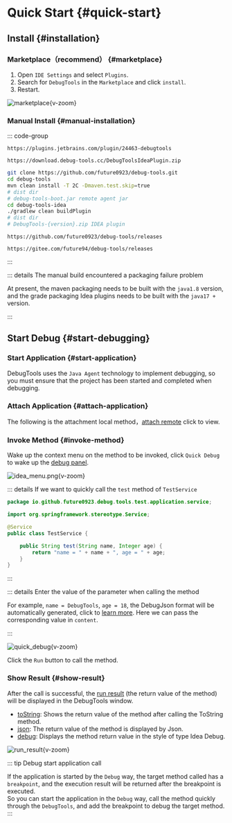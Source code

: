 # Quick Start {#quick-start}

## Install {#installation}

### Marketplace（recommend） {#marketplace}

1. Open `IDE Settings` and select `Plugins`.
2. Search for `DebugTools` in the `Marketplace` and click `install`.
3. Restart.

![marketplace](/images/marketplace.png){v-zoom}

### Manual Install {#manual-installation}

::: code-group

```text [Marketplace]
https://plugins.jetbrains.com/plugin/24463-debugtools
```

```text [Offline]
https://download.debug-tools.cc/DebugToolsIdeaPlugin.zip
```

```sh [Build manually]
git clone https://github.com/future0923/debug-tools.git
cd debug-tools
mvn clean install -T 2C -Dmaven.test.skip=true
# dist dir
# debug-tools-boot.jar remote agent jar
cd debug-tools-idea
./gradlew clean buildPlugin
# dist dir
# DebugTools-{version}.zip IDEA plugin
```

```text [github]
https://github.com/future0923/debug-tools/releases
```

```text [gitee]
https://gitee.com/future94/debug-tools/releases
```

:::

::: details The manual build encountered a packaging failure problem

At present, the maven packaging needs to be built with the `java1.8` version, and the grade packaging Idea plugins needs to be built with the `java17 +` version.

:::

## Start Debug {#start-debugging}

### Start Application {#start-application}

DebugTools uses the `Java Agent` technology to implement debugging, so you must ensure that the project has been started and completed when debugging.

### Attach Application {#attach-application}

The following is the attachment local method，[attach remote](./attach-remote) click to view.

<!--@include: ./attach-local-application.md-->

### Invoke Method {#invoke-method}

Wake up the context menu on the method to be invoked, click `Quick Debug` to wake up the [debug panel](./quick-debug).

![idea_menu.png](/images/idea_menu.png){v-zoom}

::: details If we want to quickly call the `test` method of `TestService`

```java
package io.github.future0923.debug.tools.test.application.service;

import org.springframework.stereotype.Service;

@Service
public class TestService {

    public String test(String name, Integer age) {
        return "name = " + name + ", age = " + age;
    }
}
```

:::

::: details Enter the value of the parameter when calling the method

For example, `name = DebugTools`, `age = 18`, the DebugJson format will be automatically generated, click to [learn more](./quick-debug#debugtools-json). Here we can pass the corresponding value in `content`.

:::

![quick_debug](/images/quick_debug.png){v-zoom}

Click the `Run` button to call the method.

### Show Result {#show-result}

After the call is successful, the [run result](./run-result) (the return value of the method) will be displayed in the DebugTools window.

- [toString](./run-result#toString): Shows the return value of the method after calling the ToString method.
- [json](./run-result#json): The return value of the method is displayed by Json.
- [debug](./run-result#debug): Displays the method return value in the style of type Idea Debug.

![run_result](/images/run_result.png){v-zoom}

::: tip Debug start application call

If the application is started by the `Debug` way, the target method called has a `breakpoint`, and the execution result will be returned after the breakpoint is executed.  
So you can start the application in the `Debug` way, call the method quickly through the `DebugTools`, and add the breakpoint to debug the target method.
:::